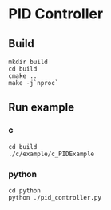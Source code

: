 # PID Controller

## Build

```
mkdir build
cd build
cmake ..
make -j`nproc`
```

## Run example

### c

```
cd build
./c/example/c_PIDExample
```

### python

```
cd python
python ./pid_controller.py
```